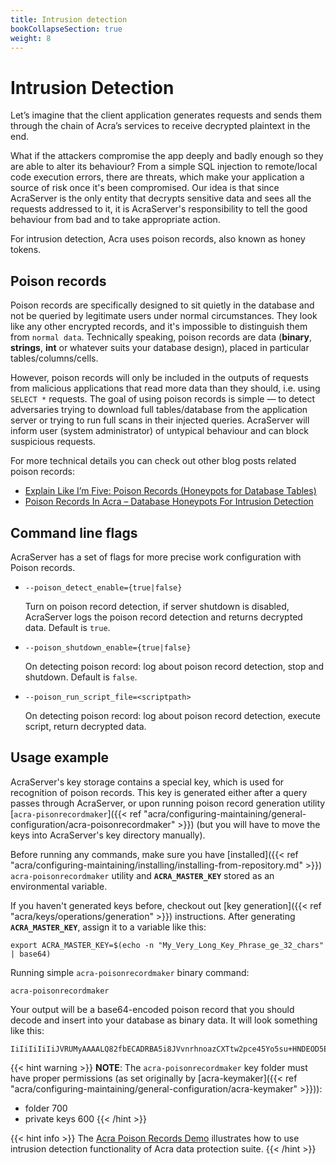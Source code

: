 ```yaml
---
title: Intrusion detection
bookCollapseSection: true
weight: 8
---
```


# Intrusion Detection

Let’s imagine that the client application generates requests and sends them through the chain of Acra’s services to receive decrypted plaintext in the end.

What if the attackers compromise the app deeply and badly enough so they are able to alter its behaviour? From a simple SQL injection to remote/local code execution errors, there are threats, which make your application a source of risk once it's been compromised. Our idea is that since AcraServer is the only entity that decrypts sensitive data and sees all the requests addressed to it, it is AcraServer's responsibility to tell the good behaviour from bad and to take appropriate action.

For intrusion detection, Acra uses poison records, also known as honey tokens.

## Poison records

Poison records are specifically designed to sit quietly in the database and not be queried by legitimate users under normal circumstances. They look like any other encrypted records, and it's impossible to distinguish them from `normal data`. Technically speaking, poison records are data (**binary**, **strings**, **int** or whatever suits your database design), placed in particular tables/columns/cells.

However, poison records will only be included in the outputs of requests from malicious applications that read more data than they should, i.e. using `SELECT *` requests. The goal of using poison records is simple — to detect adversaries trying to download full tables/database from the application server or trying to run full scans in their injected queries. AcraServer will inform user (system administrator) of untypical behaviour and can block suspicious requests.

For more technical details you can check out other blog posts related poison records:

- [Explain Like I’m Five: Poison Records (Honeypots for Database Tables)](https://hackernoon.com/poison-records-acra-eli5-d78250ef94f)
- [Poison Records In Acra – Database Honeypots For Intrusion Detection](https://www.cossacklabs.com/blog/acra-poison-records.html)


## Command line flags

AcraServer has a set of flags for more precise work configuration with Poison records.


* `--poison_detect_enable={true|false}`

  Turn on poison record detection, if server shutdown is disabled, AcraServer logs the poison record detection and returns decrypted data.
  Default is `true`.  


* `--poison_shutdown_enable={true|false}`

  On detecting poison record: log about poison record detection, stop and shutdown.
  Default is `false`.

* `--poison_run_script_file=<scriptpath>`

  On detecting poison record: log about poison record detection, execute script, return decrypted data.


## Usage example


AcraServer's key storage contains a special key, which is used for recognition of poison records. This key is generated either after a query passes through AcraServer, or upon running poison record generation utility [`acra-pisonrecordmaker`]({{< ref "acra/configuring-maintaining/general-configuration/acra-poisonrecordmaker" >}}) (but you will have to move the keys into AcraServer's key directory manually).

Before running any commands, make sure you have [installed]({{< ref "acra/configuring-maintaining/installing/installing-from-repository.md" >}}) `acra-poisonrecordmaker` utility and **`ACRA_MASTER_KEY`** stored as an environmental variable.

If you haven't generated keys before, checkout out [key generation]({{< ref "acra/keys/operations/generation" >}}) instructions. After generating **`ACRA_MASTER_KEY`**, assign it to a variable like this:

```
export ACRA_MASTER_KEY=$(echo -n "My_Very_Long_Key_Phrase_ge_32_chars" | base64)
```

Running simple `acra-poisonrecordmaker` binary command: 

```
acra-poisonrecordmaker
```

Your output will be a base64-encoded poison record that you should decode and insert into your database as binary data. It will look something like this:

```
IiIiIiIiIiJVRUMyAAAALQ82fbECADRBA5i8JVvnrhnoazCXTtw2pce45Yo5su+HNDEOD5EgJwQmVAAAAAABAUAMAAAAEAAAACAAAABebWIj5GhhfAQ0lLAUrahrjcuI9Yjb14QFGaPBamWDVuq/EiAu8peBK17tpzuD+EDhOnyn1A5dUVAvhIlwAAAAAAAAAAABAUAMAAAAEAAAAEQAAACVs0EIAERyZhAD4FKSAaJqyMUTZ1tt97XDSxIwG+A5Njvd5q7aISgVQmhD6Fdgsnp98OkRSqSbK3ykgPwBIlFhCwm/Zcz5DRCDu+LV+1LDBPHwSgPS3o+OnOck5CXz8r0=
```

{{< hint warning >}}
**NOTE**: The `acra-poisonrecordmaker` key folder must have proper permissions (as set originally by [acra-keymaker]({{< ref "acra/configuring-maintaining/general-configuration/acra-keymaker" >}})):

- folder 700
- private keys 600
{{< /hint >}}

{{< hint info >}}
The [Acra Poison Records Demo](https://github.com/cossacklabs/acra-poison-records-demo) illustrates how to use intrusion detection functionality of Acra data protection suite.
{{< /hint >}}
